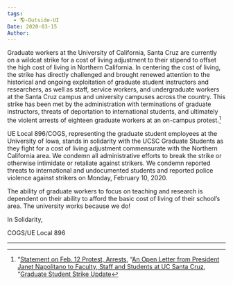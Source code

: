```yaml
---
tags:
  - 🌎-Outside-UI
Date: 2020-03-15
Author: 
---
```

Graduate workers at the University of California, Santa Cruz are currently on a wildcat strike for a cost of living adjustment to their stipend to offset the high cost of living in Northern California. In centering the cost of living, the strike has directly challenged and brought renewed attention to the historical and ongoing exploitation of graduate student instructors and researchers, as well as staff, service workers, and undergraduate workers at the Santa Cruz campus and university campuses across the country. This strike has been met by the administration with terminations of graduate instructors, threats of deportation to international students, and ultimately the violent arrests of eighteen graduate workers at an on-campus protest.[^1]

UE Local 896/COGS, representing the graduate student employees at the University of Iowa, stands in solidarity with the UCSC Graduate Students as they fight for a cost of living adjustment commensurate with the Northern California area. We condemn all administrative efforts to break the strike or otherwise intimidate or retaliate against strikers. We condemn reported threats to international and undocumented students and reported police violence against strikers on Monday, February 10, 2020. 

The ability of graduate workers to focus on teaching and research is dependent on their ability to afford the basic cost of living of their school’s area. The university works because we do!   

In Solidarity, 

COGS/UE Local 896

---

[^1]:  “[Statement on Feb. 12 Protest, Arrests](https://news.ucsc.edu/2020/02/protests-and-arrests/),
	“[An Open Letter from President Janet Napolitano to Faculty, Staff and Students at UC Santa Cruz](news.ucsc.edu/2020/02/letter-president-unsanctioned-strike.html),
	“[Graduate Student Strike Update](news.ucsc.edu/2020/02/cpevc-graduate-student-strike-update.html)
